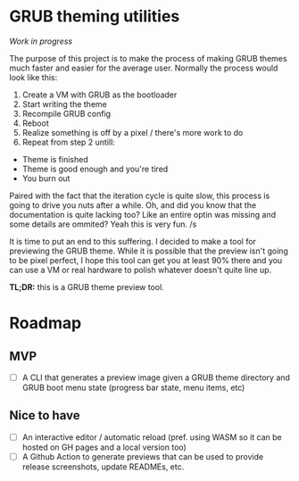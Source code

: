 # GRUB theming utilities
*Work in progress*

The purpose of this project is to make the process of making GRUB themes much faster and easier for the average user.
Normally the process would look like this:

1. Create a VM with GRUB as the bootloader
2. Start writing the theme
3. Recompile GRUB config
4. Reboot
5. Realize something is off by a pixel / there's more work to do
6. Repeat from step 2 untill:
  - Theme is finished
  - Theme is good enough and you're tired
  - You burn out

Paired with the fact that the iteration cycle is quite slow, this process is going to drive you nuts after a while. Oh,
and did you know that the documentation is quite lacking too? Like an entire optin was missing and some details are
ommited? Yeah this is very fun. /s

It is time to put an end to this suffering. I decided to make a tool for previewing the GRUB theme. While it is possible
that the preview isn't going to be pixel perfect, I hope this tool can get you at least 90% there and you can use a VM
or real hardware to polish whatever doesn't quite line up.

**TL;DR:** this is a GRUB theme preview tool.

# Roadmap

## MVP

- [ ] A CLI that generates a preview image given a GRUB theme directory and GRUB boot menu state (progress bar state,
  menu items, etc)

## Nice to have

- [ ] An interactive editor / automatic reload (pref. using WASM so it can be hosted on GH pages and a local version
  too)
- [ ] A Github Action to generate previews that can be used to provide release screenshots, update READMEs, etc.
